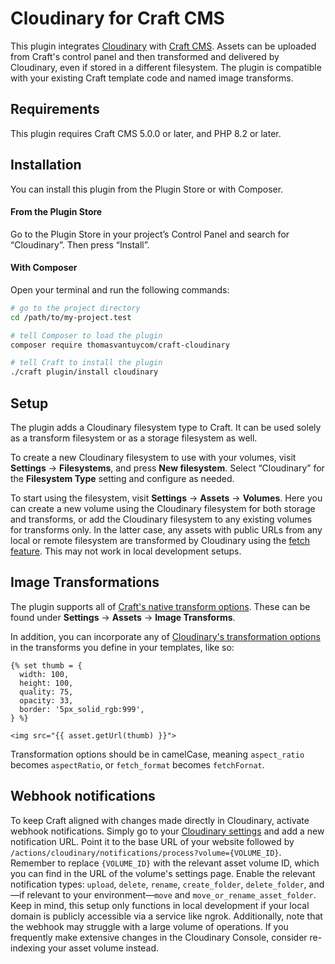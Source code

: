 # Cloudinary for Craft CMS

This plugin integrates [Cloudinary](https://cloudinary.com/) with [Craft CMS](https://craftcms.com/). Assets can be uploaded from Craft's control panel and then transformed and delivered by Cloudinary, even if stored in a different filesystem. The plugin is compatible with your existing Craft template code and named image transforms.

## Requirements

This plugin requires Craft CMS 5.0.0 or later, and PHP 8.2 or later.

## Installation

You can install this plugin from the Plugin Store or with Composer.

#### From the Plugin Store

Go to the Plugin Store in your project’s Control Panel and search for “Cloudinary”. Then press “Install”.

#### With Composer

Open your terminal and run the following commands:

```bash
# go to the project directory
cd /path/to/my-project.test

# tell Composer to load the plugin
composer require thomasvantuycom/craft-cloudinary

# tell Craft to install the plugin
./craft plugin/install cloudinary
```

## Setup

The plugin adds a Cloudinary filesystem type to Craft. It can be used solely as a transform filesystem or as a storage filesystem as well. 

To create a new Cloudinary filesystem to use with your volumes, visit **Settings** → **Filesystems**, and press **New filesystem**. Select “Cloudinary” for the **Filesystem Type** setting and configure as needed.

To start using the filesystem, visit **Settings** → **Assets** → **Volumes**. Here you can create a new volume using the Cloudinary filesystem for both storage and transforms, or add the Cloudinary filesystem to any existing volumes for transforms only. In the latter case, any assets with public URLs from any local or remote filesystem are transformed by Cloudinary using the [fetch feature](https://cloudinary.com/documentation/fetch_remote_images#fetch_and_deliver_remote_files). This may not work in local development setups.

## Image Transformations

The plugin supports all of [Craft's native transform options](https://craftcms.com/docs/4.x/image-transforms.html). These can be found under **Settings** → **Assets** → **Image Transforms**.

In addition, you can incorporate any of [Cloudinary's transformation options](https://cloudinary.com/documentation/transformation_reference#overview) in the transforms you define in your templates, like so:
```twig
{% set thumb = {
  width: 100,
  height: 100,
  quality: 75,
  opacity: 33,
  border: '5px_solid_rgb:999',
} %}

<img src="{{ asset.getUrl(thumb) }}">
```
Transformation options should be in camelCase, meaning `aspect_ratio` becomes `aspectRatio`, or `fetch_format` becomes `fetchFornat`.

## Webhook notifications

To keep Craft aligned with changes made directly in Cloudinary, activate webhook notifications. Simply go to your [Cloudinary settings](https://console.cloudinary.com/settings/c-4547d495209fcc884b171f78858f04/webhooks) and add a new notification URL. Point it to the base URL of your website followed by `/actions/cloudinary/notifications/process?volume={VOLUME_ID}`. Remember to replace `{VOLUME_ID}` with the relevant asset volume ID, which you can find in the URL of the volume's settings page. Enable the relevant notification types: `upload`, `delete`, `rename`, `create_folder`, `delete_folder`, and—if relevant to your environment—`move` and `move_or_rename_asset_folder`. Keep in mind, this setup only functions in local development if your local domain is publicly accessible via a service like ngrok. Additionally, note that the webhook may struggle with a large volume of operations. If you frequently make extensive changes in the Cloudinary Console, consider re-indexing your asset volume instead.